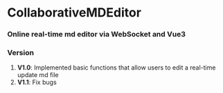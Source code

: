 # CollaborativeMDEditor

### Online real-time md editor via WebSocket and Vue3

### Version
1. **V1.0**: Implemented basic functions that allow users to edit a real-time update md file
2. **V1.1**: Fix bugs
